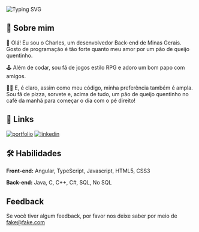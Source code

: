 ![Typing SVG](https://readme-typing-svg.demolab.com?font=Fira+Code&pause=1000&color=228B22&center=false&vCenter=false&random=true&width=608&lines=Welcome+to+my+profile;Code%2C+coffee+and+welcome!+%E2%98%95;Persistence+and+code+are+the+keys;Create%2C+inspire%2C+innovate;Keep+going;Dream+big)


## 🚀 Sobre mim

👋 Olá! Eu sou o Charles, um desenvolvedor Back-end de Minas Gerais.
Gosto de programação é tão forte quanto meu amor por um pão de queijo quentinho.

🕹 Além de codar, sou fã de jogos estilo RPG e adoro um bom papo com amigos.

🍕🍦 E, é claro, assim como meu código, minha preferência também é ampla. Sou fã de pizza, sorvete e, acima de tudo, um pão de queijo quentinho no café da manhã para começar o dia com o pé direito!


## 🔗 Links
[![portfolio](https://img.shields.io/badge/Instagram-000?style=for-the-badge&logo=instagram&logoColor=white)](https://katherineoelsner.com/)
[![linkedin](https://img.shields.io/badge/linkedin-0A66C2?style=for-the-badge&logo=linkedin&logoColor=white)](https://www.linkedin.com/)


## 🛠 Habilidades

**Front-end:** Angular, TypeScript, Javascript, HTML5, CSS3

**Back-end:** Java, C, C++, C#, SQL, No SQL 


## Feedback

Se você tiver algum feedback, por favor nos deixe saber por meio de fake@fake.com

